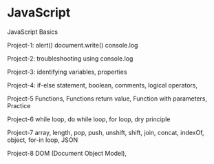 # JavaScript
JavaScript Basics 

Project-1:
alert() 
document.write() 
console.log

Project-2:
troubleshooting using console.log

Project-3:
identifying variables,
properties

Project-4:
if-else statement,
boolean,
comments,
logical operators,

Project-5 
Functions,
Functions return value,
Function with parameters,
Practice

Project-6
while loop,
do while loop,
for loop,
dry principle

Project-7 
array, length,
pop, push, 
unshift, shift,
join, concat, indexOf,
object, for-in loop, JSON

Project-8
DOM (Document Object Model),
